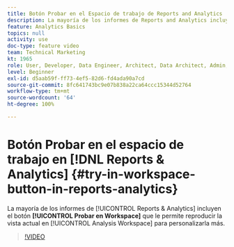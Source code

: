 ```yaml
---
title: Botón Probar en el Espacio de trabajo de Reports and Analytics
description: La mayoría de los informes de Reports and Analytics incluyen el botón Probar en Workspace que le permite reproducir la vista actual en Analysis Workspace para seguir personalizándola.
feature: Analytics Basics
topics: null
activity: use
doc-type: feature video
team: Technical Marketing
kt: 1965
role: User, Developer, Data Engineer, Architect, Data Architect, Admin, Leader
level: Beginner
exl-id: d5aab59f-ff73-4ef5-82d6-fd4ada90a7cd
source-git-commit: 8fc641743bc9e07b838a22ca64ccc15344d52764
workflow-type: tm+mt
source-wordcount: '64'
ht-degree: 100%

---
```


# Botón Probar en el espacio de trabajo en [!DNL Reports & Analytics] {#try-in-workspace-button-in-reports-analytics}

La mayoría de los informes de [!UICONTROL Reports &amp; Analytics] incluyen el botón **[!UICONTROL Probar en Workspace]** que le permite reproducir la vista actual en [!UICONTROL Analysis Workspace] para personalizarla más.

>[!VIDEO](https://video.tv.adobe.com/v/23959/?quality=12&learn=on)
